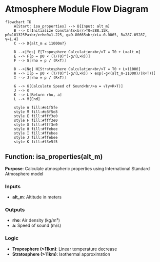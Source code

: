 # Atmosphere Module Flow Diagram

```mermaid
flowchart TD
    A[Start: isa_properties] --> B[Input: alt_m]
    B --> C[Initialize Constants<br/>T0=288.15K, p0=101325Pa<br/>rho0=1.225, g=9.80665<br/>L=-0.0065, R=287.05287, γ=1.4]
    C --> D{alt_m ≤ 11000m?}
    
    D -->|Yes| E[Troposphere Calculation<br/>T = T0 + L×alt_m]
    E --> F[p = p0 × (T/T0)^(-g/(L×R))]
    F --> G[rho = p / (R×T)]
    
    D -->|No| H[Stratosphere Calculation<br/>T = T0 + L×11000]
    H --> I[p = p0 × (T/T0)^(-g/(L×R)) × exp(-g×(alt_m-11000)/(R×T))]
    I --> J[rho = p / (R×T)]
    
    G --> K[Calculate Speed of Sound<br/>a = √(γ×R×T)]
    J --> K
    K --> L[Return rho, a]
    L --> M[End]

    style A fill:#e1f5fe
    style M fill:#e8f5e8
    style E fill:#fff3e0
    style F fill:#fff3e0
    style G fill:#fff3e0
    style H fill:#ffebee
    style I fill:#ffebee
    style J fill:#ffebee
    style K fill:#f3e5f5
```

## Function: isa_properties(alt_m)
**Purpose**: Calculate atmospheric properties using International Standard Atmosphere model

### Inputs
- **alt_m**: Altitude in meters

### Outputs
- **rho**: Air density (kg/m³)
- **a**: Speed of sound (m/s)

### Logic
- **Troposphere (≤11km)**: Linear temperature decrease
- **Stratosphere (>11km)**: Isothermal approximation